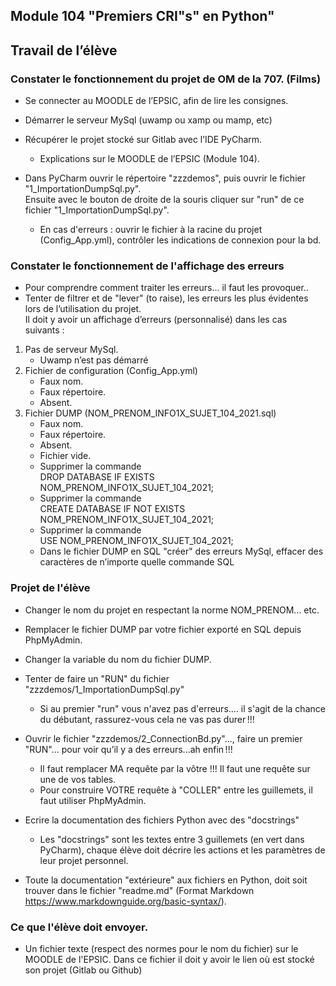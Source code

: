 Module 104 "Premiers CRI"s" en Python"
---


## Travail de l’élève
### Constater le fonctionnement du projet de OM de la 707. (Films)

* Se connecter au MOODLE de l’EPSIC, afin de lire les consignes.
* Démarrer le serveur MySql (uwamp ou xamp ou mamp, etc)
* Récupérer le projet stocké sur Gitlab avec l’IDE PyCharm.
  * Explications sur le MOODLE de l’EPSIC (Module 104).

* Dans PyCharm ouvrir le répertoire "zzzdemos", puis ouvrir le fichier "1_ImportationDumpSql.py".  
  Ensuite avec le bouton de droite de la souris cliquer sur "run" de ce fichier "1_ImportationDumpSql.py".
  * En cas d'erreurs : ouvrir le fichier à la racine du projet (Config_App.yml), contrôler les indications de connexion pour la bd.   


### Constater le fonctionnement de l'affichage des erreurs

* Pour comprendre comment traiter les erreurs... il faut les provoquer..
* Tenter de filtrer et de "lever" (to raise), les erreurs les plus évidentes lors de l’utilisation du projet.  
  Il doit y avoir un affichage d’erreurs (personnalisé) dans les cas suivants :
1. Pas de serveur MySql.
    - Uwamp n’est pas démarré
2. Fichier de configuration (Config_App.yml)
    - Faux nom.
    - Faux répertoire.
    - Absent.
3. Fichier DUMP (NOM_PRENOM_INFO1X_SUJET_104_2021.sql)
    - Faux nom.
    - Faux répertoire.
    - Absent.
    - Fichier vide.
    - Supprimer la commande  
      DROP DATABASE IF EXISTS NOM_PRENOM_INFO1X_SUJET_104_2021;
    - Supprimer la commande  
      CREATE DATABASE IF NOT EXISTS NOM_PRENOM_INFO1X_SUJET_104_2021;
    - Supprimer la commande  
      USE NOM_PRENOM_INFO1X_SUJET_104_2021;
    - Dans le fichier DUMP en SQL "créer" des erreurs MySql, effacer des caractères de n’importe quelle commande SQL
    
### Projet de l'élève

* Changer le nom du projet en respectant la norme NOM_PRENOM... etc.
* Remplacer le fichier DUMP par votre fichier exporté en SQL depuis PhpMyAdmin.
* Changer la variable du nom du fichier DUMP.
* Tenter de faire un "RUN" du fichier "zzzdemos/1_ImportationDumpSql.py"
    * Si au premier "run" vous n'avez pas d'erreurs.... il s'agit de la chance du débutant, rassurez-vous cela ne vas pas durer !!!
* Ouvrir le fichier "zzzdemos/2_ConnectionBd.py"..., faire un premier "RUN"... pour voir qu’il y a des erreurs...ah enfin !!!
    * Il faut remplacer MA requête par la vôtre !!! Il faut une requête sur une de vos tables.
    * Pour construire VOTRE requête à "COLLER" entre les guillemets, il faut utiliser PhpMyAdmin.
  

* Ecrire la documentation des fichiers Python avec des "docstrings"
    * Les "docstrings" sont les textes entre 3 guillemets (en vert dans PyCharm), chaque élève doit décrire les actions et les paramètres de leur projet personnel.

* Toute la documentation "extérieure" aux fichiers en Python, doit soit trouver dans le fichier "readme.md" (Format Markdown https://www.markdownguide.org/basic-syntax/).


### Ce que l'élève doit envoyer.
* Un fichier texte (respect des normes pour le nom du fichier) sur le MOODLE de l'EPSIC. Dans ce fichier il doit y avoir le lien où est stocké son projet (Gitlab ou Github) 
